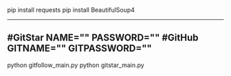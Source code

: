 pip install requests
pip install BeautifulSoup4

---
#GitStar
NAME=""
PASSWORD=""
#GitHub
GITNAME=""
GITPASSWORD=""
---

python gitfollow_main.py
python gitstar_main.py